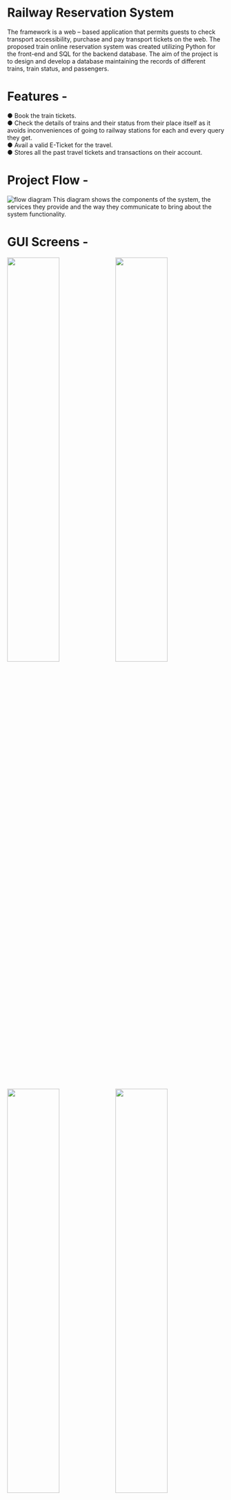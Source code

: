 <h1 align="centre">Railway Reservation System</h1>

The framework is a web – based application that permits guests to check transport accessibility, purchase and pay transport tickets on the web. The proposed train online reservation system was created utilizing Python for the front-end
and SQL for the backend database.
The aim of the project is to design and develop a database maintaining the records of different trains, train status, and passengers.
# Features - 
● Book the train tickets.<br>
● Check the details of trains and their status from their place itself as it avoids inconveniences of going to railway stations for each and every query they get.<br>
● Avail a valid E-Ticket for the travel.<br>
● Stores all the past travel tickets and transactions on their account.<br>

# Project Flow - 
![flow diagram](https://github.com/Gayatri-Shahane/Railway_reservation/assets/88731432/001b7a05-b9dd-44a1-bbe3-27ac542b0ee2)
This diagram shows the components of the system, the services they provide and the way they communicate to bring about the system functionality.

# GUI Screens - 
<p>
  <img width="49%" src="https://github.com/Gayatri-Shahane/Railway_reservation/assets/88731432/81881ca9-1e08-4170-8b26-ea7586a4eb98"/>
  <img width="49%" src="https://github.com/Gayatri-Shahane/Railway_reservation/assets/88731432/b16cae2a-fb25-4cfd-b818-9ce6da560bd0"/>
</p>
<p>
  <img width="49%" src="https://github.com/Gayatri-Shahane/Railway_reservation/assets/88731432/d74db7f3-c7d8-4882-a701-8ef49ed34e9d"/>
  <img width="49%" src="https://github.com/Gayatri-Shahane/Railway_reservation/assets/88731432/f4b5794a-402d-4be2-983f-87535e0be1a4"/>
</p>
<p>
  <img width="49%" src="https://github.com/Gayatri-Shahane/Railway_reservation/assets/88731432/e3a60601-7e33-479c-9e3a-8e443d24b4e6"/>
  <img  width="49%" src="https://github.com/Gayatri-Shahane/Railway_reservation/assets/88731432/317663f8-69dd-45cc-9150-90cf943adaea"/>
</p>
